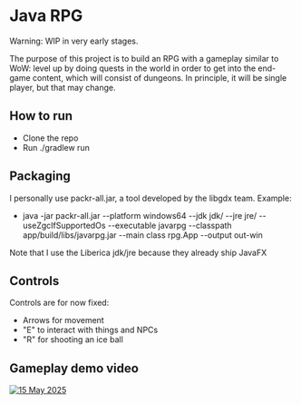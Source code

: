 # Java RPG 

Warning: WIP in very early stages.

The purpose of this project is to build an RPG with a gameplay similar to WoW: level up by doing quests in the world in order to get into the end-game content, which will consist of dungeons. In principle, it will be single player, but that may change.

## How to run 

- Clone the repo
- Run ./gradlew run

## Packaging

I personally use packr-all.jar, a tool developed by the libgdx team. Example:
- java -jar packr-all.jar --platform windows64 --jdk jdk/ --jre jre/ --useZgcIfSupportedOs --executable javarpg --classpath app/build/libs/javarpg.jar --main class rpg.App --output out-win

Note that I use the Liberica jdk/jre because they already ship JavaFX

## Controls

Controls are for now fixed:
- Arrows for movement
- "E" to interact with things and NPCs
- "R" for shooting an ice ball

## Gameplay demo video
[![15 May 2025](https://img.youtube.com/vi/jmEx8VBgCNE/0.jpg)](https://www.youtube.com/watch?v=jmEx8VBgCNE)
